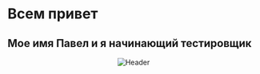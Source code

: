 #  **Всем привет**
## **Мое имя Павел и я начинающий тестировщик**


<div align="center">

![Header](https://media.tenor.com/10Zdx_RXqgcAAAAC/programming-crazy.gif")

